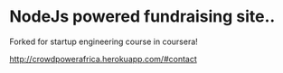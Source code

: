 NodeJs powered fundraising site.. 
==============
Forked for startup engineering course in coursera!

http://crowdpowerafrica.herokuapp.com/#contact
